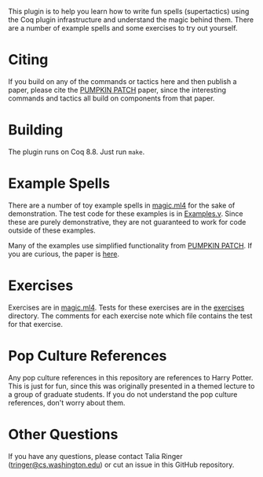This plugin is to help you learn how to write fun spells (supertactics) using the Coq plugin
infrastructure and understand the magic behind them.
There are a number of example spells and some exercises to try out yourself.

# Citing

If you build on any of the commands or tactics here and then publish a paper, please cite the 
[PUMPKIN PATCH](http://tlringer.github.io/pdf/pumpkinpaper.pdf) paper, since the interesting commands and tactics
all build on components from that paper.

# Building

The plugin runs on Coq 8.8. Just run `make`.

# Example Spells

There are a number of toy example spells in [magic.ml4](/src/magic.ml4) for the sake of demonstration.
The test code for these examples is in [Examples.v](/coq/Examples.v). Since these are purely demonstrative,
they are not guaranteed to work for code outside of these examples.

Many of the examples use simplified functionality from [PUMPKIN PATCH](http://github.com/uwplse/PUMPKIN-PATCH).
If you are curious, the paper is [here](http://tlringer.github.io/pdf/pumpkinpaper.pdf).

# Exercises

Exercises are in [magic.ml4](/src/magic.ml4). Tests for these exercises are in the [exercises](/coq/exercises/) directory.
The comments for each exercise note which file contains the test for that exercise.

# Pop Culture References

Any pop culture references in this repository are references to Harry Potter. This is just for fun,
since this was originally presented in a themed lecture to a group of graduate students.
If you do not understand the pop culture references, don't worry about them.

# Other Questions

If you have any questions, please contact Talia Ringer (tringer@cs.washington.edu) or cut an issue in this 
GitHub repository.
